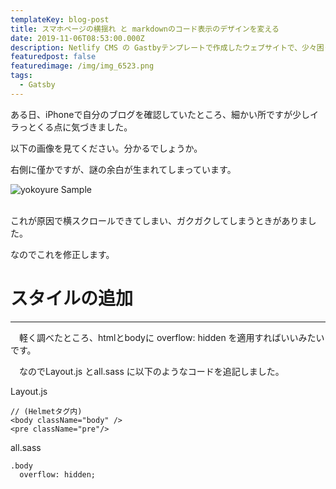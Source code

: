 ```yaml
---
templateKey: blog-post
title: スマホページの横揺れ と markdownのコード表示のデザインを変える
date: 2019-11-06T08:53:00.000Z
description: Netlify CMS の Gastbyテンプレートで作成したウェブサイトで、少々困ったデザインになってしまったのでそれを直しました。
featuredpost: false
featuredimage: /img/img_6523.png
tags:
  - Gatsby
---
```

ある日、iPhoneで自分のブログを確認していたところ、細かい所ですが少しイラっとくる点に気づきました。

以下の画像を見てください。分かるでしょうか。

右側に僅かですが、謎の余白が生まれてしまっています。

![yokoyure Sample](/img/img_6523.png "yokoyure Sample")

<br>これが原因で横スクロールできてしまい、ガクガクしてしまうときがありました。

なのでこれを修正します。

# スタイルの追加

- - -

　軽く調べたところ、htmlとbodyに overflow: hidden を適用すればいいみたいです。

　なのでLayout.js とall.sass に以下のようなコードを追記しました。


Layout.js
```
// (Helmetタグ内)
<body className="body" />
<pre className="pre"/>
```

all.sass
```
.body
  overflow: hidden;
```

